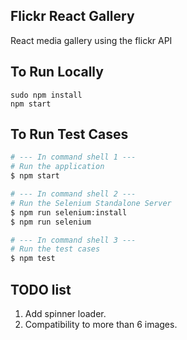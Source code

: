 Flickr React Gallery
-----------------------
React media gallery using the flickr API

## To Run Locally

````
sudo npm install
npm start

````

## To Run Test Cases

```bash
# --- In command shell 1 ---
# Run the application
$ npm start
```

```bash
# --- In command shell 2 ---
# Run the Selenium Standalone Server
$ npm run selenium:install
$ npm run selenium
```

```bash
# --- In command shell 3 ---
# Run the test cases
$ npm test
```

## TODO list

1. Add spinner loader.
2. Compatibility to more than 6 images.

